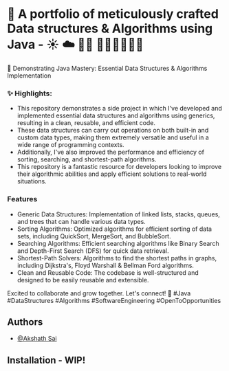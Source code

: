 # 💼 A portfolio of meticulously crafted Data structures & Algorithms using Java - ☀️ ☁️ 👷‍♂️ 🚧🚧🚧🚧🚧🚧



🎯 Demonstrating Java Mastery: Essential Data Structures & Algorithms Implementation

### ✨ Highlights:
- This repository demonstrates a side project in which I've developed and implemented essential data structures and algorithms using generics, resulting in a clean, reusable, and efficient code. 
- These data structures can carry out operations on both built-in and custom data types, making them extremely versatile and useful in a wide range of programming contexts.
- Additionally, I've also improved the performance and efficiency of sorting, searching, and shortest-path algorithms.
- This repository is a fantastic resource for developers looking to improve their algorithmic abilities and apply efficient solutions to real-world situations.

### Features
- Generic Data Structures: Implementation of linked lists, stacks, queues, and trees that can handle various data types.
- Sorting Algorithms: Optimized algorithms for efficient sorting of data sets, including QuickSort, MergeSort, and BubbleSort.
- Searching Algorithms: Efficient searching algorithms like Binary Search and Depth-First Search (DFS) for quick data retrieval.
- Shortest-Path Solvers: Algorithms to find the shortest paths in graphs, including Dijkstra's, Floyd Warshall & Bellman Ford algorithms.
- Clean and Reusable Code: The codebase is well-structured and designed to be easily reusable and extensible.

Excited to collaborate and grow together. Let's connect! 🤝 #Java #DataStructures #Algorithms #SoftwareEngineering #OpenToOpportunities


## Authors

- [@Akshath Sai](https://github.com/AkshathSai)

## Installation - WIP!
